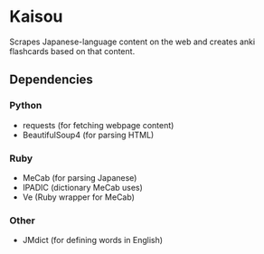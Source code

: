 # Kaisou
Scrapes Japanese-language content on the web and creates anki flashcards based on that content.

## Dependencies
### Python
* requests (for fetching webpage content)
* BeautifulSoup4 (for parsing HTML)
### Ruby
* MeCab (for parsing Japanese)
* IPADIC (dictionary MeCab uses)
* Ve (Ruby wrapper for MeCab)
### Other
* JMdict (for defining words in English)
